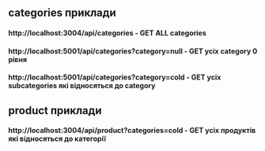 ## categories приклади

#### http://localhost:3004/api/categories - GET ALL categories

#### http://localhost:5001/api/categories?category=null - GET усіх category 0 рівня

#### http://localhost:5001/api/categories?category=cold - GET усіх subcategories які відносяться до category

## product приклади 

#### http://localhost:3004/api/product?categories=cold - GET усіх продуктів які відносяться до категорії 

